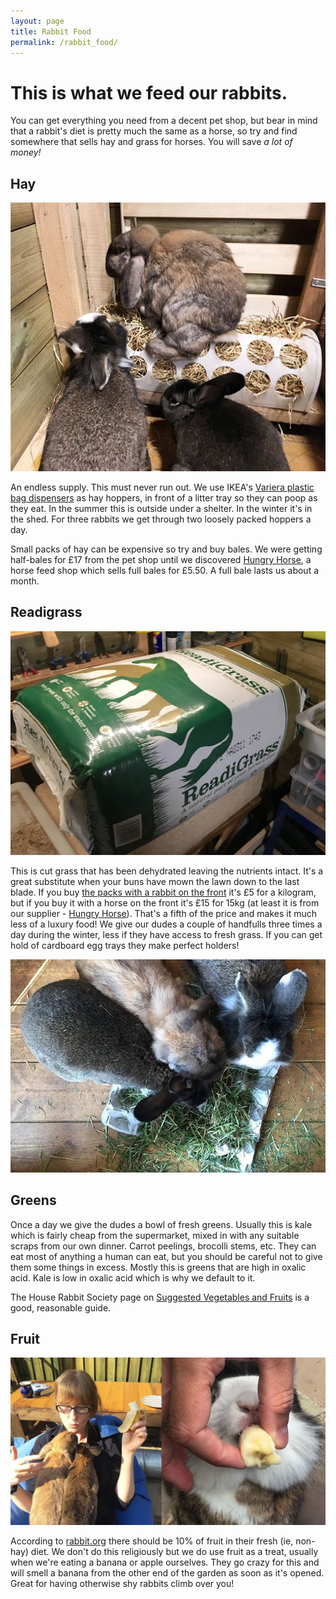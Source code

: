 ```yaml
---
layout: page
title: Rabbit Food
permalink: /rabbit_food/
---
```


# This is what we feed our rabbits. 

You can get everything you need from a decent pet shop, but bear in mind that a rabbit's diet is pretty much the same as a horse, so try and find somewhere that sells hay and grass for horses. You will save *a lot of money!*

## Hay

![](/images/hayhopper.jpg)

An endless supply. This must never run out. We use IKEA's [Variera plastic bag dispensers](http://www.ikea.com/gb/en/products/kitchen-products/kitchen-organisers-shelves/variera-plastic-bag-dispenser-white-art-80010222/) as hay hoppers, in front of a litter tray so they can poop as they eat. In the summer this is outside under a shelter. In the winter it's in the shed. For three rabbits we get through two loosely packed hoppers a day. 

Small packs of hay can be expensive so try and buy bales. We were getting half-bales for £17 from the pet shop until we discovered [Hungry Horse](http://hungryhorse.org), a horse feed shop which sells full bales for £5.50. A full bale lasts us about a month. 

## Readigrass

![](/images/readigrass_bag.jpg)

This is cut grass that has been dehydrated leaving the nutrients intact. It's a great substitute when your buns have mown the lawn down to the last blade. If you buy [the packs with a rabbit on the front](http://amzn.to/2ph4qW1) it's £5 for a kilogram, but if you buy it with a horse on the front it's £15 for 15kg (at least it is from our supplier - [Hungry Horse](http://hungryhorse.org)). That's a fifth of the price and makes it much less of a luxury food! We give our dudes a couple of handfulls three times a day during the winter, less if they have access to fresh grass. If you can get hold of cardboard egg trays they make perfect holders! 

![](/images/readigrass.jpg)

## Greens

Once a day we give the dudes a bowl of fresh greens. Usually this is kale which is fairly cheap from the supermarket, mixed in with any suitable scraps from our own dinner. Carrot peelings, brocolli stems, etc. They can eat most of anything a human can eat, but you should be careful not to give them some things in excess. Mostly this is greens that are high in oxalic acid. Kale is low in oxalic acid which is why we default to it. 

The House Rabbit Society page on [Suggested Vegetables and Fruits](https://rabbit.org/suggested-vegetables-and-fruits-for-a-rabbit-diet/) is a good, reasonable guide.

## Fruit

![](/images/banana.jpg)

According to [rabbit.org](https://rabbit.org/suggested-vegetables-and-fruits-for-a-rabbit-diet/) there should be 10% of fruit in their fresh (ie, non-hay) diet. We don't do this religiously but we do use fruit as a treat, usually when we're eating a banana or apple ourselves. They go crazy for this and will smell a banana from the other end of the garden as soon as it's opened. Great for having otherwise shy rabbits climb over you! 